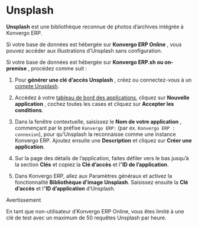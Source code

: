 # Unsplash

**Unsplash** est une bibliothèque reconnue de photos d’archives intégrée à
Konvergo ERP.

Si votre base de données est hébergée sur **Konvergo ERP Online** , vous pouvez
accéder aux illustrations d’Unsplash sans configuration.

Si votre base de données est hébergée sur **Konvergo ERP.sh ou on-premise** , procédez
comme suit :

  1. Pour **générer une clé d’accès Unsplash** , créez ou connectez-vous à un [compte Unsplash](https://unsplash.com).

  2. Accédez à votre [tableau de bord des applications](https://unsplash.com/oauth/applications), cliquez sur **Nouvelle application** , cochez toutes les cases et cliquez sur **Accepter les conditions**.

  3. Dans la fenêtre contextuelle, saisissez le **Nom de votre application** , commençant par le préfixe `Konvergo ERP:` (par ex. `Konvergo ERP : connexion`), pour qu’Unsplash la reconnaisse comme une instance Konvergo ERP. Ajoutez ensuite une **Description** et cliquez sur **Créer une application**.

  4. Sur la page des détails de l’application, faites défiler vers le bas jusqu’à la section **Clés** et copiez la **Clé d’accès** et l”**ID de l’application**.

  5. Dans Konvergo ERP, allez aux Paramètres généraux et activez la fonctionnalité **Bibliothèque d’image Unsplash**. Saisissez ensuite la **Clé d’accès** et l”**ID d’application** d’Unsplash.

<div class="alert alert-warning">
<p class="alert-title">
Avertissement</p><p>En tant que non-utilisateur d’Konvergo ERP Online, vous êtes limité à une clé de test avec un maximum de 50 requêtes Unsplash par heure.</p>
</div>

